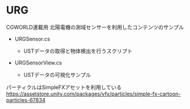# URG

CGWORLD連載用 北陽電機の測域センサーを利用したコンテンツのサンプル

- URGSensor.cs
  - USTデータの取得と物体検出を行うスクリプト

- URGSensorView.cs
  - USTデータの可視化サンプル

パーティクルはSimpleFXアセットを利用している
https://assetstore.unity.com/packages/vfx/particles/simple-fx-cartoon-particles-67834